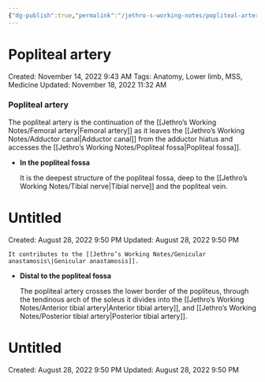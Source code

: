 ```yaml
---
{"dg-publish":true,"permalink":"/jethro-s-working-notes/popliteal-artery/","dgPassFrontmatter":true}
---
```



# Popliteal artery

Created: November 14, 2022 9:43 AM
Tags: Anatomy, Lower limb, MSS, Medicine
Updated: November 18, 2022 11:32 AM

### Popliteal artery

The popliteal artery is the continuation of the [[Jethro’s Working Notes/Femoral artery\|Femoral artery]] as it leaves the [[Jethro’s Working Notes/Adductor canal\|Adductor canal]] from the adductor hiatus and accesses the [[Jethro’s Working Notes/Popliteal fossa\|Popliteal fossa]].

- ********************In the popliteal fossa********************
    
    It is the deepest structure of the popliteal fossa, deep to the [[Jethro’s Working Notes/Tibial nerve\|Tibial nerve]] and the popliteal vein.
    
    
<div class="transclusion internal-embed is-loaded"><div class="markdown-embed">





# Untitled

Created: August 28, 2022 9:50 PM
Updated: August 28, 2022 9:50 PM

</div></div>

    
    It contributes to the [[Jethro’s Working Notes/Genicular anastamosis\|Genicular anastamosis]].
    
- ******************************************************Distal to the popliteal fossa******************************************************
    
    The popliteal artery crosses the lower border of the popliteus, through the tendinous arch of the soleus it divides into the [[Jethro’s Working Notes/Anterior tibial artery\|Anterior tibial artery]], and [[Jethro’s Working Notes/Posterior tibial artery\|Posterior tibial artery]].
    
    
<div class="transclusion internal-embed is-loaded"><div class="markdown-embed">





# Untitled

Created: August 28, 2022 9:50 PM
Updated: August 28, 2022 9:50 PM

</div></div>
